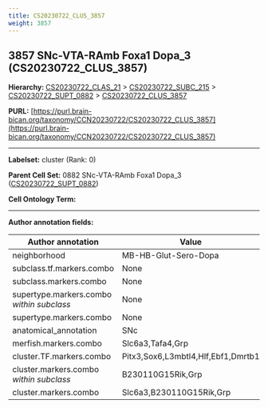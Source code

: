 ```yaml
---
title: CS20230722_CLUS_3857
weight: 3857
---
```

## 3857 SNc-VTA-RAmb Foxa1 Dopa_3 (CS20230722_CLUS_3857)
<b>Hierarchy: </b>
[CS20230722_CLAS_21](../CS20230722_CLAS_21) >
[CS20230722_SUBC_215](../CS20230722_SUBC_215) >
[CS20230722_SUPT_0882](../CS20230722_SUPT_0882) >
[CS20230722_CLUS_3857](../CS20230722_CLUS_3857)

**PURL:** [https://purl.brain-bican.org/taxonomy/CCN20230722/CS20230722_CLUS_3857](https://purl.brain-bican.org/taxonomy/CCN20230722/CS20230722_CLUS_3857)

---


**Labelset:** cluster (Rank: 0)

**Parent Cell Set:** 0882 SNc-VTA-RAmb Foxa1 Dopa_3 ([CS20230722_SUPT_0882](../CS20230722_SUPT_0882))



**Cell Ontology Term:** 

[MARKER GENES.]: #


---

[TRANSFERRED ANNOTATIONS.]: #


[AUTHOR ANNOTATION FIELDS.]: #


**Author annotation fields:**

| Author annotation | Value |
|-------------------|-------|
|neighborhood|MB-HB-Glut-Sero-Dopa|
|subclass.tf.markers.combo|None|
|subclass.markers.combo|None|
|supertype.markers.combo _within subclass_|None|
|supertype.markers.combo|None|
|anatomical_annotation|SNc|
|merfish.markers.combo|Slc6a3,Tafa4,Grp|
|cluster.TF.markers.combo|Pitx3,Sox6,L3mbtl4,Hlf,Ebf1,Dmrtb1|
|cluster.markers.combo _within subclass_|B230110G15Rik,Grp|
|cluster.markers.combo|Slc6a3,B230110G15Rik,Grp|
